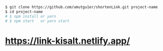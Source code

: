 ```bash
$ git clone https://github.com/umutgu1er/shortenLink.git project-name
$ cd project-name
# $ npm install or yarn
# $ npm start   or yarn start
```

# https://link-kisalt.netlify.app/
